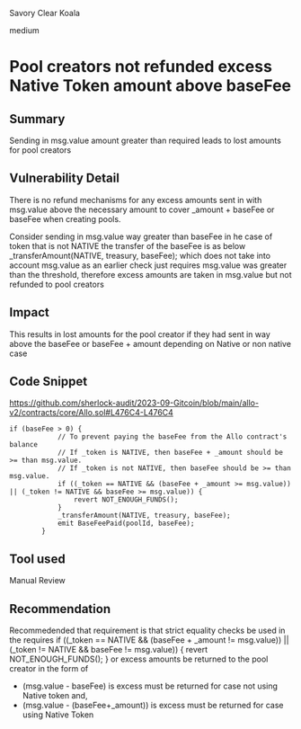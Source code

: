 Savory Clear Koala

medium

# Pool creators not refunded excess Native Token amount above baseFee
## Summary
Sending in msg.value amount greater than required leads to lost amounts for pool creators 

## Vulnerability Detail
There is no refund mechanisms for any excess amounts sent in with msg.value above the necessary amount to cover _amount + baseFee or baseFee when creating pools. 

Consider sending in msg.value way greater than baseFee in he case of token that is not NATIVE the transfer of the baseFee is as below 
_transferAmount(NATIVE, treasury, baseFee); which does not take into account msg.value as an earlier check just requires msg.value was greater than the threshold, therefore excess amounts are taken in msg.value but not refunded to pool creators 

## Impact
This results in lost amounts for the pool creator if they had sent in way above the baseFee or baseFee + amount depending on Native or non native case

## Code Snippet
https://github.com/sherlock-audit/2023-09-Gitcoin/blob/main/allo-v2/contracts/core/Allo.sol#L476C4-L476C4 
```solidity 
if (baseFee > 0) {
            // To prevent paying the baseFee from the Allo contract's balance
            // If _token is NATIVE, then baseFee + _amount should be >= than msg.value.
            // If _token is not NATIVE, then baseFee should be >= than msg.value.
            if ((_token == NATIVE && (baseFee + _amount >= msg.value)) || (_token != NATIVE && baseFee >= msg.value)) {
                revert NOT_ENOUGH_FUNDS();
            }
            _transferAmount(NATIVE, treasury, baseFee);
            emit BaseFeePaid(poolId, baseFee);
        }

```

## Tool used
Manual Review

## Recommendation
Recommedended that requirement is that strict equality checks be used in the requires 
            if ((_token == NATIVE && (baseFee + _amount != msg.value)) || (_token != NATIVE && baseFee != msg.value)) {
                revert NOT_ENOUGH_FUNDS();
            }
or excess amounts be returned to the pool creator in the form of 
- (msg.value - baseFee) is excess must be returned for case not using Native token and,
- (msg.value - (baseFee+_amount)) is excess must be returned for case using Native Token 